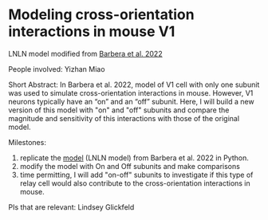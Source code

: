 # Modeling cross-orientation interactions in mouse V1
LNLN model modified from [Barbera et al. 2022](https://www.sciencedirect.com/science/article/pii/S0896627321007856)

People involved: Yizhan Miao

Short Abstract:
In Barbera et al. 2022, model of V1 cell with only one subunit was used to simulate cross-orientation interactions in mouse. However, V1 neurons typically have an “on” and an “off” subunit. Here, I will build a new version of this model with "on" and "off" subunits and compare the magnitude and sensitivity of this interactions with those of the original model.

Milestones:
1. replicate the [model](https://figshare.com/articles/software/SuppFigure4_model_code_m/16755352?backTo=/collections/BarberaPriebeGlickfeld_Neuron_2022/5677225) (LNLN model) from Barbera et al. 2022 in Python.
2. modify the model with On and Off subunits and make comparisons
3. time permitting, I will add "on-off" subunits to investigate if this type of relay cell would also contribute to the cross-orientation interactions in mouse.

PIs that are relevant: Lindsey Glickfeld

